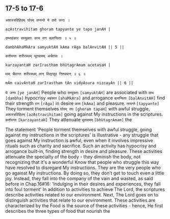 ## 17-5 to 17-6


```shloka-sa
अशास्त्रविहितम् घोरम् तप्यन्ते ये तपो जनाः ।
```
```shloka-sa-hk
azAstravihitam ghoram tapyante ye tapo janAH |
```
```shloka-sa
दम्भाहंकार सम्युक्ताः काम राग बलान्विताः ॥ ५ ॥
```
```shloka-sa-hk
dambhAhaMkAra samyuktAH kAma rAga balAnvitAH || 5 ||
```

```shloka-sa
कर्शयन्तः शरीरस्थम् भूतग्रामम् अचेतसः ।
```
```shloka-sa-hk
karzayantaH zarIrastham bhUtagrAmam acetasaH |
```
```shloka-sa
माम् चैवान्तः शरीरस्थम् तान् विद्यासुर निश्चयान् ॥ ६ ॥
```
```shloka-sa-hk
mAm caivAntaH zarIrastham tAn vidyAsura nizcayAn || 6 ||
```

`ये जनाः` `[ye janAH]` People who `सम्युक्ताः` `[samyuktAH]` are associated with `दम्भ` `[dambha]` hypocrisy `अहंकार` `[ahaMkAra]` and arrogance `बलान्विताः` `[balAnvitAH]` find their strength `राग` `[rAga]` in desire `काम` `[kAma]` and pleasure. `तप्यन्ते` `[tapyante]` They torment themselves `घोरम् तपः` `[ghoram tapaH]` with awful struggle, `अशास्त्रविहितम्` `[azAstravihitam]` going against My instructions in the scriptures.
`कर्शयन्तः` `[karzayantaH]` They attenuate `भूतग्रामम्` `[bhUtagrAmam]` the

The statement 'People torment themselves with awful struggle, going against my instructions in the scriptures' is illustrative - any struggle that goes against My instruction is awful, even when it involves impressive rituals such as charity and sacrifice. Such an activity has hypocrisy and arrogance built-in, finding strength in desire and pleasure.
These activities attenuate the specialty of the body - they diminish the body, not recognizing that it's a wonderful 
Know that people who struggle this way have resolved to disregard My instructions. They are the very people who go against My instructions. By doing so, they don't get to touch even a little joy. Instead, they fall into the company of the vain and wasted, as said before in Chap.16#16: 'Indulging in their desires and experiences, they fall into foul torment'
In addition to activities to achieve The Lord, the scriptures describe activities related to our environment. Next, The Lord goes on to distinguish activities that relate to our environment. These activities are characterized by the 
Food is the source of these activities - hence, He first describes the three types of food that nourish the 

